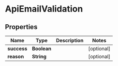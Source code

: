 # ApiEmailValidation

## Properties
Name | Type | Description | Notes
------------ | ------------- | ------------- | -------------
**success** | **Boolean** |  |  [optional]
**reason** | **String** |  |  [optional]
